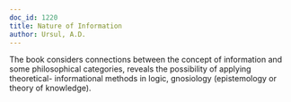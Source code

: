 ```yaml
---
doc_id: 1220
title: Nature of Information
author: Ursul, A.D.
---
```


The book considers connections between the concept of information and some
philosophical categories, reveals the possibility of applying theoretical-
informational methods in logic, gnosiology (epistemology or theory of
knowledge).